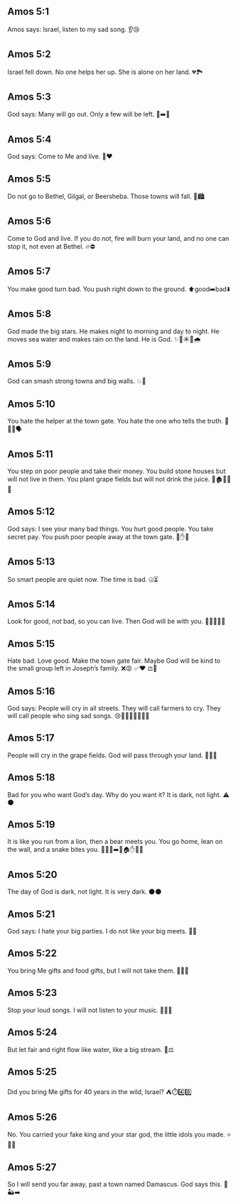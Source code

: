 ## Amos 5:1
Amos says: Israel, listen to my sad song. 👂😢
## Amos 5:2
Israel fell down. No one helps her up. She is alone on her land. 💔🏞️
## Amos 5:3
God says: Many will go out. Only a few will be left. 👥➡️👤
## Amos 5:4
God says: Come to Me and live. 🙏❤️
## Amos 5:5
Do not go to Bethel, Gilgal, or Beersheba. Those towns will fall. 🚫🏙️
## Amos 5:6
Come to God and live. If you do not, fire will burn your land, and no one can stop it, not even at Bethel. 🔥⛔
## Amos 5:7
You make good turn bad. You push right down to the ground. ⬆️good➡️bad⬇️
## Amos 5:8
God made the big stars. He makes night to morning and day to night. He moves sea water and makes rain on the land. He is God. ✨🌙☀️🌊🌧️
## Amos 5:9
God can smash strong towns and big walls. 💥🏰
## Amos 5:10
You hate the helper at the town gate. You hate the one who tells the truth. 🚪🙅‍♂️🗣️
## Amos 5:11
You step on poor people and take their money. You build stone houses but will not live in them. You plant grape fields but will not drink the juice. 💸🏚️🍇🚫🥤
## Amos 5:12
God says: I see your many bad things. You hurt good people. You take secret pay. You push poor people away at the town gate. 👀✋😠
## Amos 5:13
So smart people are quiet now. The time is bad. 🤐⏳
## Amos 5:14
Look for good, not bad, so you can live. Then God will be with you. 👀✅🚫❌🙂
## Amos 5:15
Hate bad. Love good. Make the town gate fair. Maybe God will be kind to the small group left in Joseph’s family. ❌😡 ✅❤️ ⚖️🙂
## Amos 5:16
God says: People will cry in all streets. They will call farmers to cry. They will call people who sing sad songs. 😢🚶‍♂️🚶‍♀️👨‍🌾🎶
## Amos 5:17
People will cry in the grape fields. God will pass through your land. 🍇😭👣
## Amos 5:18
Bad for you who want God’s day. Why do you want it? It is dark, not light. ⚠️🌑
## Amos 5:19
It is like you run from a lion, then a bear meets you. You go home, lean on the wall, and a snake bites you. 🦁🏃‍♂️➡️🐻🏠✋🧱🐍
## Amos 5:20
The day of God is dark, not light. It is very dark. 🌑🌑
## Amos 5:21
God says: I hate your big parties. I do not like your big meets. 🎉🚫
## Amos 5:22
You bring Me gifts and food gifts, but I will not take them. 🎁🍞🚫
## Amos 5:23
Stop your loud songs. I will not listen to your music. 🙉🎵🚫
## Amos 5:24
But let fair and right flow like water, like a big stream. 🌊⚖️
## Amos 5:25
Did you bring Me gifts for 40 years in the wild, Israel? ⛺⏱️4️⃣0️⃣
## Amos 5:26
No. You carried your fake king and your star god, the little idols you made. ⭐👑🗿
## Amos 5:27
So I will send you far away, past a town named Damascus. God says this. 🧭🏜️➡️
